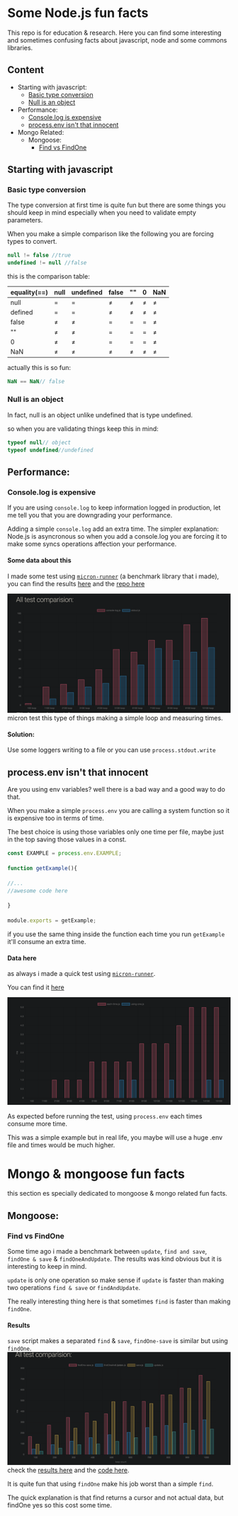 # Some Node.js fun facts

This repo is for education & research. Here you can find some interesting and sometimes confusing facts about javascript, node and some commons libraries.

## Content
* Starting with javascript:
  * [Basic type conversion](#basic-type-conversion)
  * [Null is an object](#null-is-an-object)
* Performance:
  * [Console.log is expensive](#console.log-is-expensive)
  * [process.env isn't that innocent](#process.env-isn't-that-innocent)
* Mongo Related:
  * Mongoose:
    * [Find vs FindOne](#find-vs-findOne)

## Starting with javascript

### Basic type conversion
The type conversion at first time is quite fun but there are some things you should keep in mind especially when you need to validate empty parameters.

When you make a simple comparison like the following you are forcing types to convert.
```javascript
null != false //true
undefined != null //false
```

this is the comparison table:

|equality(==)|null|undefined|false|""|0|NaN|
|------------|----|---------|-----|--|-|---|
|null|=|=|≠|≠|≠|≠|
|defined|=|=|≠|≠|≠|≠|
|false|≠|≠|=|=|=|≠|
|""|≠|≠|=|=|=|≠|
|0|≠|≠|=|=|=|≠|
|NaN|≠|≠|≠|≠|≠|≠|

actually this is so fun:
```javascript
NaN == NaN// false
```

### Null is an object
In fact, null is an object unlike undefined that is type undefined.

so when you are validating things keep this in mind:

```javascript
typeof null// object
typeof undefined//undefined
```

## Performance:

### Console.log is expensive
 If you are using `console.log` to keep information logged in production, let me tell you that you are downgrading your performance.

Adding a simple `console.log` add an extra time. The simpler explanation: Node.js is asyncronous so when you add a console.log you are forcing it to make some syncs operations affection your performance.
#### Some data about this
I made some test using [`micron-runner`](https://github.com/ivanhuay/micron-runner) (a benchmark library that i made), you can find the results [here](https://ivanhuay.github.io/micron-runner-example/) and the [repo here](https://github.com/ivanhuay/micron-runner-example)

![img Alt="image"](./images/test-console.log.png)
micron test this type of things making a simple loop and measuring times.

#### Solution:
Use some loggers writing to a file or you can use `process.stdout.write`

## process.env isn't that innocent
Are you using env variables? well there is a bad way and a good way to do that.

When you make a simple `process.env` you are calling a system function so it is expensive too in terms of time.

The best choice is using those variables only one time per file, maybe just in the top saving those values in a const.

```javascript
const EXAMPLE = process.env.EXAMPLE;

function getExample(){

//...
//awesome code here

}

module.exports = getExample;
```

if you use the same thing inside the function each time you run `getExample` it'll consume an extra time.

#### Data here
as always i made a quick test using [`micron-runner`](https://github.com/ivanhuay/micron-runner).

You can find it [here](https://github.com/ivanhuay/micron-process-env)

![img Alt="image"](./images/test-process.png)

As expected before running the test, using `process.env` each times consume more time.

This was a simple example but in real life, you maybe will use a huge .env file and times would be much higher.


# Mongo & mongoose fun facts
this section es specially dedicated to mongoose & mongo related fun facts.

## Mongoose:

### Find vs FindOne

Some time ago i made a benchmark between `update`, `find and save`, `findOne & save` & `findOneAndUpdate`. The results was kind obvious but it is interesting to keep in mind.

`update` is only one operation so make sense if `update` is faster than making two operations `find & save` or `findAndUpdate`.

The really interesting thing here is that sometimes `find` is faster than making `findOne`.

#### Results
`save` script makes a separated `find` & `save`, `findOne-save` is similar but using  `findOne`.
![img Alt="Results mongoose"](./images/test-mongoose.png)
check the [results here](https://ivanhuay.github.io/micron-mongoose-update-vs-save/) and the [code here](https://github.com/ivanhuay/micron-mongoose-update-vs-save).

It is quite fun that using `findOne` make his job worst than a simple `find`.

The quick explanation is that find returns a cursor and not actual data, but findOne yes so this cost some time.
